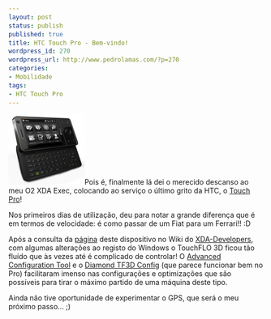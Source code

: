 ```yaml
---
layout: post
status: publish
published: true
title: HTC Touch Pro - Bem-vindo!
wordpress_id: 270
wordpress_url: http://www.pedrolamas.com/?p=270
categories:
- Mobilidade
tags:
- HTC Touch Pro
---
```

![](wp-content/uploads/2008/08/htc-touch-pro.jpg "HTC Touch Pro")Pois é, finalmente lá dei o merecido descanso ao meu O2 XDA Exec, colocando ao serviço o último grito da HTC, o [Touch Pro](tag/htc-touch-pro/)!

Nos primeiros dias de utilização, deu para notar a grande diferença que é em termos de velocidade: é como passar de um Fiat para um Ferrari!! :D

Após a consulta da [página](http://wiki.xda-developers.com/index.php?pagename=HTC_Raphael) deste dispositivo no Wiki do [XDA-Developers](http://www.xda-developers.com), com algumas alterações ao registo do Windows o TouchFLO 3D ficou tão fluído que às vezes até é complicado de controlar! O [Advanced Configuration Tool](http://forum.xda-developers.com/showthread.php?t=420855) e o [Diamond TF3D Config](http://forum.xda-developers.com/showthread.php?t=405749) (que parece funcionar bem no Pro) facilitaram imenso nas configurações e optimizações que são possíveis para tirar o máximo partido de uma máquina deste tipo.

Ainda não tive oportunidade de experimentar o GPS, que será o meu próximo passo... ;)
